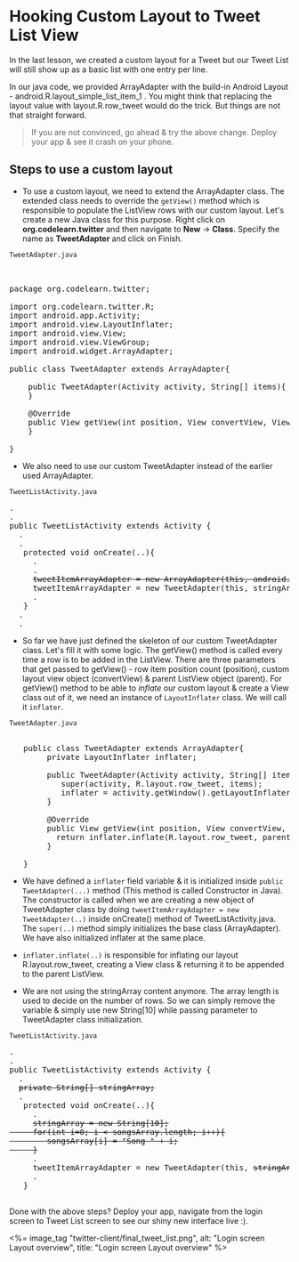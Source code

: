 # Hooking Custom Layout to Tweet List View

In the last lesson, we created a custom layout for a Tweet but our Tweet List will still show up as a basic list with one entry per line.

In our java code, we provided ArrayAdapter with the build-in Android Layout - android.R.layout_simple_list_item_1 . You might think that replacing the layout value with layout.R.row_tweet would do the trick. But things are not that straight forward. 

> If you are not convinced, go ahead & try the above change. Deploy your app & see it crash on your phone. 

## Steps to use a custom layout

* To use a custom layout, we need to extend the ArrayAdapter class. The extended class needs to override the `getView()` method which is responsible to populate the ListView rows with our custom layout. Let's create a new Java class for this purpose. Right click on **org.codelearn.twitter** and then navigate to **New** -> **Class**. Specify the name as **TweetAdapter** and click on Finish.

`TweetAdapter.java`
<pre>

<span class="highlight">
package org.codelearn.twitter;

import org.codelearn.twitter.R;
import android.app.Activity;
import android.view.LayoutInflater;
import android.view.View;
import android.view.ViewGroup;
import android.widget.ArrayAdapter;

public class TweetAdapter extends ArrayAdapter<String>{

	public TweetAdapter(Activity activity, String[] items){
	}

	@Override
	public View getView(int position, View convertView, ViewGroup parent){
	}

}</span>
</pre>

* We also need to use our custom TweetAdapter instead of the earlier used ArrayAdapter.

`TweetListActivity.java`
<pre>
.
.
public TweetListActivity extends Activity {
  .
  .
   protected void onCreate(..){
     .
     .
     <strike>tweetItemArrayAdapter = new ArrayAdapter(this, android.R.layout.simple_list_item_1, stringArray);</strike>
     <span class="highlight">tweetItemArrayAdapter = new TweetAdapter(this, stringArray);</span>
     .
   }
  .
  . 
</pre>
* So far we have just defined the skeleton of our custom TweetAdapter class. Let's fill it with some logic. The getView() method is called every time a row is to be added in the ListView. There are three parameters that get passed to getView() - row item position count (position), custom layout view object (convertView) & parent ListView object (parent). For getView() method to be able to *inflate* our custom layout & create a View class out of it, we need an instance of `LayoutInflater` class. We will call it `inflater`.

`TweetAdapter.java`
<pre>

   public class TweetAdapter extends ArrayAdapter<String>{
	    <span class="highlight">private LayoutInflater inflater;</span>

		public TweetAdapter(Activity activity, String[] items){
		   <span class="highlight">super(activity, R.layout.row_tweet, items);
		   inflater = activity.getWindow().getLayoutInflater();</span>
		}
		
		@Override
		public View getView(int position, View convertView, ViewGroup parent){
		  <span class="highlight">return inflater.inflate(R.layout.row_tweet, parent, false);</span>
		}

   }
</pre>

* We have defined a `inflater` field variable & it is initialized inside `public TweetAdapter(...)` method (This method is called Constructor in Java). The constructor is called when we are creating a new object of TweetAdapter class by doing `tweetItemArrayAdapter = new TweetAdapter(..)` inside onCreate() method of TweetListActivity.java. The `super(..)` method simply initializes the base class (ArrayAdapter). We have also initialized inflater at the same place.

* `inflater.inflate(..)` is responsible for inflating our layout R.layout.row_tweet, creating a View class & returning it to be appended to the parent ListView. 

* We are not using the stringArray content anymore. The array length is used to decide on the number of rows. So we can simply remove the variable & simply use new String[10] while passing parameter to TweetAdapter class initialization.

`TweetListActivity.java`
<pre>
.
.
public TweetListActivity extends Activity {
  .
  <strike>private String[] stringArray;</strike>
  .
   protected void onCreate(..){
     .
     <strike>stringArray = new String[10];
     for(int i=0; i < songsArray.length; i++){
        songsArray[i] = "Song " + i;
     }</strike>
     .
     tweetItemArrayAdapter = new TweetAdapter(this, <strike>stringArray</strike><span class="highlight">new String[10]</span>);
     .
   }

</pre>

Done with the above steps? Deploy your app, navigate from the login screen to Tweet List screen to see our shiny new interface live :).

<%= image_tag "twitter-client/final_tweet_list.png", alt: "Login screen Layout overview", title: "Login screen Layout overview" %>




